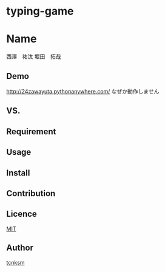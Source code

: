 # typing-game
Name
====
西澤　祐汰
堀田　拓哉
## Demo
http://24zawayuta.pythonanywhere.com/ なぜか動作しません　
## VS. 

## Requirement

## Usage

## Install

## Contribution

## Licence

[MIT](https://github.com/tcnksm/tool/blob/master/LICENCE)

## Author

[tcnksm](https://github.com/tcnksm)
